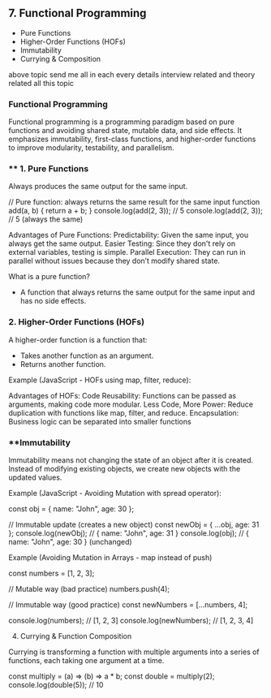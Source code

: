 ## 7. Functional Programming
- Pure Functions
- Higher-Order Functions (HOFs)
- Immutability
- Currying & Composition

above topic send me all in each every details interview related and theory related all this topic

### **Functional Programming**

Functional programming is a programming paradigm based on pure functions and avoiding shared state, mutable data, and side effects. It emphasizes immutability, first-class functions, and higher-order functions to improve modularity, testability, and parallelism.

### ** 1. Pure Functions

Always produces the same output for the same input.

// Pure function: always returns the same result for the same input
function add(a, b) {
    return a + b;
}
console.log(add(2, 3)); // 5
console.log(add(2, 3)); // 5 (always the same)


Advantages of Pure Functions:
Predictability: Given the same input, you always get the same output.
Easier Testing: Since they don't rely on external variables, testing is simple.
Parallel Execution: They can run in parallel without issues because they don’t modify shared state.

What is a pure function?
 - A function that always returns the same output for the same input and has no side effects.

### **2. Higher-Order Functions (HOFs)**

A higher-order function is a function that:

- Takes another function as an argument.
- Returns another function.

Example (JavaScript - HOFs using map, filter, reduce):

Advantages of HOFs:
Code Reusability: Functions can be passed as arguments, making code more modular.
Less Code, More Power: Reduce duplication with functions like map, filter, and reduce.
Encapsulation: Business logic can be separated into smaller functions

### **Immutability
Immutability means not changing the state of an object after it is created. Instead of modifying existing objects, we create new objects with the updated values.

Example (JavaScript - Avoiding Mutation with spread operator):

const obj = { name: "John", age: 30 };

// Immutable update (creates a new object)
const newObj = { ...obj, age: 31 };
console.log(newObj); // { name: "John", age: 31 }
console.log(obj);    // { name: "John", age: 30 } (unchanged)

Example (Avoiding Mutation in Arrays - map instead of push)

const numbers = [1, 2, 3];

// Mutable way (bad practice)
numbers.push(4); 

// Immutable way (good practice)
const newNumbers = [...numbers, 4];

console.log(numbers);    // [1, 2, 3]
console.log(newNumbers); // [1, 2, 3, 4]

4. Currying & Function Composition

Currying is transforming a function with multiple arguments into a series of functions, each taking one argument at a time.

const multiply = (a) => (b) => a * b;
const double = multiply(2);
console.log(double(5)); // 10




